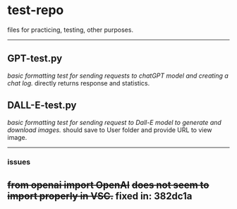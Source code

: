 # test-repo
 files for practicing, testing, other purposes.

-----

## GPT-test.py
*basic formatting test for sending requests to chatGPT model and creating a chat log.*
directly returns response and statistics.

## DALL-E-test.py
*basic formatting test for sending request to Dall-E model to generate and download images.*
should save to User folder and provide URL to view image.

-----

### issues
~~from openai import OpenAI~~
~~does not seem to import properly in VSC.~~
fixed in: 382dc1a
-----